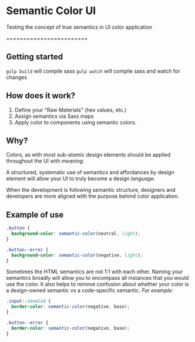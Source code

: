 # Semantic Color UI
Testing the concept of true semantics in UI color application

========================

## Getting started
`gulp build` will compile sass
`gulp watch` will compile sass and watch for changes 

## How does it work?
1. Define your "Raw Materials" (hex values, etc.)
2. Assign semantics via Sass maps
3. Apply color to components using semantic colors.

## Why?
Colors, as with most sub-atomic design elements should be applied throughout the UI with *meaning*.

A structured, systematic use of semantics and affordances by design element will allow your UI to truly become a design *language*.

When the development is following semantic structure, designers and developers are more aligned with the purpose behind color application.

## Example of use
```scss
.button {
  background-color: semantic-color(neutral, light);
}

.button--error {
  background-color: semantic-color(negative, light);
}
```
Sometimes the HTML semantics are not 1:1 with each other. Naming your semantics broadly will allow you to encompass all instances that you would use the color. It also helps to remove confusion about whether your color is a design-owned semantic vs a code-specific semantic.
*For example:*

```scss
.input::invalid {
  border-color: semantic-color(negative, base);
}

.button--error {
  border-color: semantic-color(negative, base);
}
```
